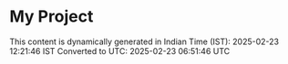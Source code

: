 # My Project

This content is dynamically generated in Indian Time (IST): 2025-02-23 12:21:46 IST
Converted to UTC: 2025-02-23 06:51:46 UTC
